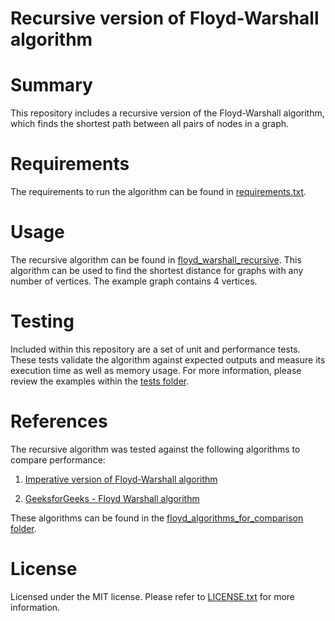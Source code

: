 # Recursive version of Floyd-Warshall algorithm

# Summary

This repository includes a recursive version of the Floyd-Warshall algorithm, which finds the shortest path between all pairs of nodes in a graph.

# Requirements

The requirements to run the algorithm can be found in [requirements.txt](https://github.com/rvserna/CSCK541_floyd_recursive/blob/main/requirements.txt).

# Usage

The recursive algorithm can be found in [floyd_warshall_recursive](https://github.com/rvserna/CSCK541_floyd_recursive/tree/main/floyd_warshall_recursive). This algorithm can be used to find the shortest distance for graphs with any number of vertices. The example graph contains 4 vertices.

# Testing

Included within this repository are a set of unit and performance tests. These tests validate the algorithm against expected outputs and measure its execution time as well as memory usage. For more information, please review the examples within the [tests folder](https://github.com/rvserna/CSCK541_floyd_recursive/tree/main/tests).

# References

The recursive algorithm was tested against the following algorithms to compare performance:

1. [Imperative version of Floyd-Warshall algorithm](https://liverpool-online-study.com/pluginfile.php/228862/mod_assign/intro/FloydAlgorithm%20-%20Imperative.pdf?time=1712139479871)

2. [GeeksforGeeks - Floyd Warshall algorithm](https://www.geeksforgeeks.org/floyd-warshall-algorithm-dp-16/)

These algorithms can be found in the [floyd_algorithms_for_comparison folder](https://github.com/rvserna/CSCK541_floyd_recursive/tree/main/floyd_algorithms_for_comparison).

# License

Licensed under the MIT license. Please refer to [LICENSE.txt](https://github.com/rvserna/CSCK541_floyd_recursive/blob/main/LICENSE) for more information. 
